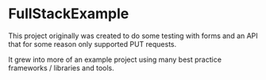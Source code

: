 # FullStackExample

This project originally was created to do some testing with forms and an API that for some reason only supported PUT requests.

It grew into more of an example project using many best practice frameworks / libraries and tools.
